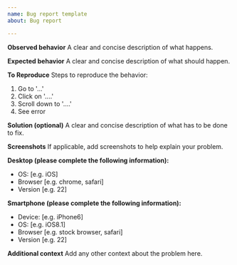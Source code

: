 ```yaml
---
name: Bug report template
about: Bug report

---
```


**Observed behavior**
A clear and concise description of what happens.

**Expected behavior**
A clear and concise description of what should happen.

**To Reproduce**
Steps to reproduce the behavior:
1. Go to '...'
2. Click on '....'
3. Scroll down to '....'
4. See error

**Solution (optional)**
A clear and concise description of what has to be done to fix.

**Screenshots**
If applicable, add screenshots to help explain your problem.

**Desktop (please complete the following information):**
 - OS: [e.g. iOS]
 - Browser [e.g. chrome, safari]
 - Version [e.g. 22]

**Smartphone (please complete the following information):**
 - Device: [e.g. iPhone6]
 - OS: [e.g. iOS8.1]
 - Browser [e.g. stock browser, safari]
 - Version [e.g. 22]

**Additional context**
Add any other context about the problem here.

